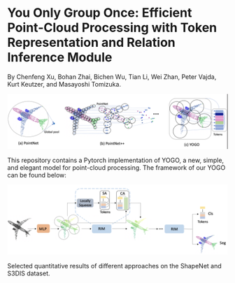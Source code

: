 # You Only Group Once: Efficient Point-Cloud Processing with Token Representation and Relation Inference Module
By Chenfeng Xu, Bohan Zhai, Bichen Wu, Tian Li, Wei Zhan, Peter Vajda, Kurt Keutzer, and Masayoshi Tomizuka.

<p align="center">
    <img src="./figure/intro.png"/ width="750">
</p>


This repository contains a Pytorch implementation of YOGO, a new, simple, and elegant model for point-cloud processing. The framework of our YOGO can be found below:

<p align="center">
    <img src="./figure/framework.png"/ width="750">
</p>

Selected quantitative results of different approaches on the ShapeNet and S3DIS dataset.

